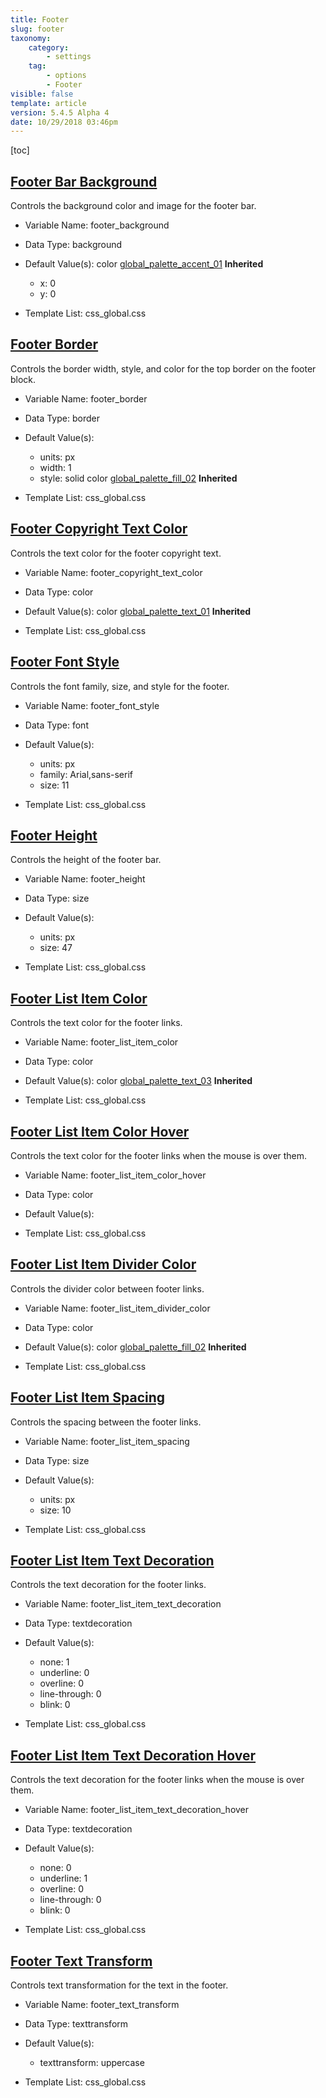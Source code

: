 ```yaml
---
title: Footer
slug: footer
taxonomy:
    category:
        - settings
    tag:
        - options
        - Footer
visible: false
template: article
version: 5.4.5 Alpha 4
date: 10/29/2018 03:46pm
---
```




[toc]

## [Footer Bar Background](#footer_background)

Controls the background color and image for the footer bar.

- Variable Name: footer_background
- Data Type: background
- Default Value(s):
color [global_palette_accent_01](/output/stylevars/Footer#footer_background) **Inherited**
  - x: 0
  - y: 0

- Template List: css_global.css

## [Footer Border](#footer_border)

Controls the border width, style, and color for the top border on the footer block.

- Variable Name: footer_border
- Data Type: border
- Default Value(s):
  - units: px
  - width: 1
  - style: solid
color [global_palette_fill_02](/output/stylevars/Footer#footer_border) **Inherited**

- Template List: css_global.css

## [Footer Copyright Text Color](#footer_copyright_text_color)

Controls the text color for the footer copyright text.

- Variable Name: footer_copyright_text_color
- Data Type: color
- Default Value(s):
color [global_palette_text_01](/output/stylevars/Footer#footer_copyright_text_color) **Inherited**

- Template List: css_global.css

## [Footer Font Style](#footer_font_style)

Controls the font family, size, and style for the footer.

- Variable Name: footer_font_style
- Data Type: font
- Default Value(s):
  - units: px
  - family: Arial,sans-serif
  - size: 11

- Template List: css_global.css

## [Footer Height](#footer_height)

Controls the height of the footer bar.

- Variable Name: footer_height
- Data Type: size
- Default Value(s):
  - units: px
  - size: 47

- Template List: css_global.css

## [Footer List Item Color](#footer_list_item_color)

Controls the text color for the footer links.

- Variable Name: footer_list_item_color
- Data Type: color
- Default Value(s):
color [global_palette_text_03](/output/stylevars/Footer#footer_list_item_color) **Inherited**

- Template List: css_global.css

## [Footer List Item Color Hover](#footer_list_item_color_hover)

Controls the text color for the footer links when the mouse is over them.

- Variable Name: footer_list_item_color_hover
- Data Type: color
- Default Value(s):

- Template List: css_global.css

## [Footer List Item Divider Color](#footer_list_item_divider_color)

Controls the divider color between footer links.

- Variable Name: footer_list_item_divider_color
- Data Type: color
- Default Value(s):
color [global_palette_fill_02](/output/stylevars/Footer#footer_list_item_divider_color) **Inherited**

- Template List: css_global.css

## [Footer List Item Spacing](#footer_list_item_spacing)

Controls the spacing between the footer links.

- Variable Name: footer_list_item_spacing
- Data Type: size
- Default Value(s):
  - units: px
  - size: 10

- Template List: css_global.css

## [Footer List Item Text Decoration](#footer_list_item_text_decoration)

Controls the text decoration for the footer links.

- Variable Name: footer_list_item_text_decoration
- Data Type: textdecoration
- Default Value(s):
  - none: 1
  - underline: 0
  - overline: 0
  - line-through: 0
  - blink: 0

- Template List: css_global.css

## [Footer List Item Text Decoration Hover](#footer_list_item_text_decoration_hover)

Controls the text decoration for the footer links when the mouse is over them.

- Variable Name: footer_list_item_text_decoration_hover
- Data Type: textdecoration
- Default Value(s):
  - none: 0
  - underline: 1
  - overline: 0
  - line-through: 0
  - blink: 0

- Template List: css_global.css

## [Footer Text Transform](#footer_text_transform)

Controls text transformation for the text in the footer.

- Variable Name: footer_text_transform
- Data Type: texttransform
- Default Value(s):
  - texttransform: uppercase

- Template List: css_global.css

